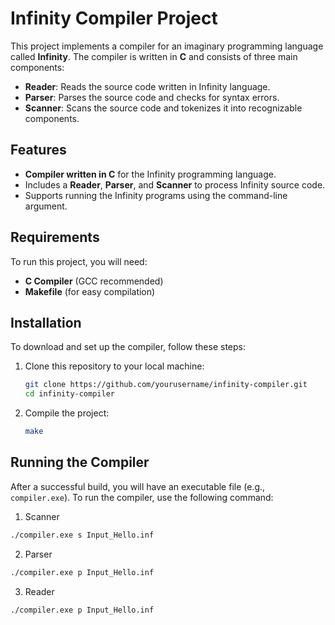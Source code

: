 # Infinity Compiler Project

This project implements a compiler for an imaginary programming language called **Infinity**. The compiler is written in **C** and consists of three main components:

- **Reader**: Reads the source code written in Infinity language.
- **Parser**: Parses the source code and checks for syntax errors.
- **Scanner**: Scans the source code and tokenizes it into recognizable components.

## Features

- **Compiler written in C** for the Infinity programming language.
- Includes a **Reader**, **Parser**, and **Scanner** to process Infinity source code.
- Supports running the Infinity programs using the command-line argument.

## Requirements

To run this project, you will need:

- **C Compiler** (GCC recommended)
- **Makefile** (for easy compilation)
  
## Installation

To download and set up the compiler, follow these steps:

1. Clone this repository to your local machine:
    ```bash
    git clone https://github.com/yourusername/infinity-compiler.git
    cd infinity-compiler
    ```

2. Compile the project:
    ```bash
    make
    ```

## Running the Compiler

After a successful build, you will have an executable file (e.g., `compiler.exe`). To run the compiler, use the following command:

1. Scanner

  ```bash 
  ./compiler.exe s Input_Hello.inf
  ```

2. Parser

  ```bash 
  ./compiler.exe p Input_Hello.inf
  ```

3.  Reader
   ```bash 
  ./compiler.exe p Input_Hello.inf
   ```




